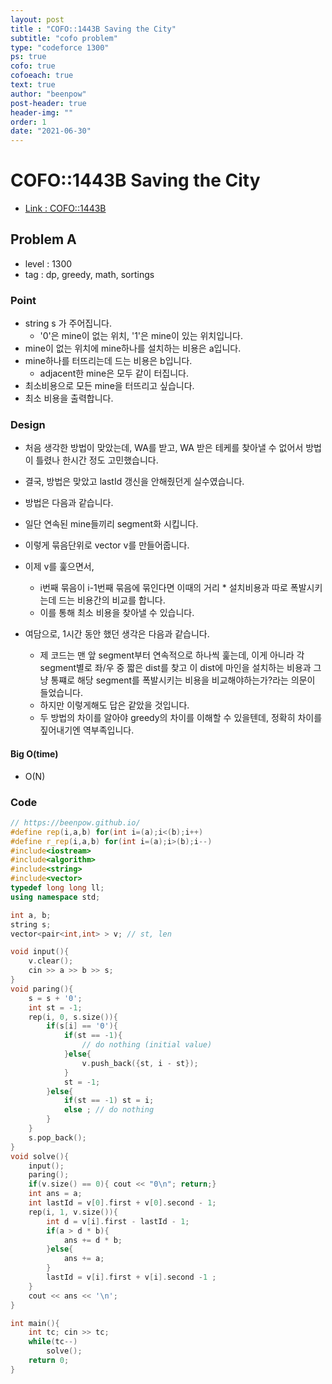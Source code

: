 ```yaml
---
layout: post
title : "COFO::1443B Saving the City"
subtitle: "cofo problem"
type: "codeforce 1300"
ps: true
cofo: true
cofoeach: true
text: true
author: "beenpow"
post-header: true
header-img: ""
order: 1
date: "2021-06-30"
---
```

# COFO::1443B Saving the City
- [Link : COFO::1443B](https://codeforces.com/problemset/problem/1443/B)

## Problem A

- level : 1300
- tag : dp, greedy, math, sortings

### Point
- string s 가 주어집니다.
  - '0'은 mine이 없는 위치, '1'은 mine이 있는 위치입니다.
- mine이 없는 위치에 mine하나를 설치하는 비용은 a입니다.
- mine하나를 터뜨리는데 드는 비용은 b입니다.
  - adjacent한 mine은 모두 같이 터집니다.
- 최소비용으로 모든 mine을 터뜨리고 싶습니다.
- 최소 비용을 출력합니다.

### Design
- 처음 생각한 방법이 맞았는데, WA를 받고, WA 받은 테케를 찾아낼 수 없어서 방법이 틀렸나 한시간 정도 고민했습니다.
- 결국, 방법은 맞았고 lastId 갱신을 안해줬던게 실수였습니다.
- 방법은 다음과 같습니다.
- 일단 연속된 mine들끼리 segment화 시킵니다.
- 이렇게 묶음단위로 vector v를 만들어줍니다.
- 이제 v를 훑으면서,
  - i번째 묶음이 i-1번째 묶음에 묶인다면 이때의 거리 * 설치비용과 따로 폭발시키는데 드는 비용간의 비교를 합니다.
  - 이를 통해 최소 비용을 찾아낼 수 있습니다.

- 여담으로, 1시간 동안 했던 생각은 다음과 같습니다.
  - 제 코드는 맨 앞 segment부터 연속적으로 하나씩 훑는데, 이게 아니라 각 segment별로 좌/우 중 짧은 dist를 찾고 이 dist에 마인을 설치하는 비용과 그냥 통쨰로 해당 segment를 폭발시키는 비용을 비교해야하는가?라는 의문이 들었습니다.
  - 하지만 이렇게해도 답은 같았을 것입니다.
  - 두 방법의 차이를 알아야 greedy의 차이를 이해할 수 있을텐데, 정확히 차이를 짚어내기엔 역부족입니다.

#### Big O(time)
- O(N)

### Code

```cpp
// https://beenpow.github.io/
#define rep(i,a,b) for(int i=(a);i<(b);i++)
#define r_rep(i,a,b) for(int i=(a);i>(b);i--)
#include<iostream>
#include<algorithm>
#include<string>
#include<vector>
typedef long long ll;
using namespace std;

int a, b;
string s;
vector<pair<int,int> > v; // st, len

void input(){
    v.clear();
    cin >> a >> b >> s;
}
void paring(){
    s = s + '0';
    int st = -1;
    rep(i, 0, s.size()){
        if(s[i] == '0'){
            if(st == -1){
                // do nothing (initial value)
            }else{
                v.push_back({st, i - st});
            }
            st = -1;
        }else{
            if(st == -1) st = i;
            else ; // do nothing
        }
    }
    s.pop_back();
}
void solve(){
    input();
    paring();
    if(v.size() == 0){ cout << "0\n"; return;}
    int ans = a;
    int lastId = v[0].first + v[0].second - 1;
    rep(i, 1, v.size()){
        int d = v[i].first - lastId - 1;
        if(a > d * b){
            ans += d * b;
        }else{
            ans += a;
        }
        lastId = v[i].first + v[i].second -1 ;
    }
    cout << ans << '\n';
}

int main(){
    int tc; cin >> tc;
    while(tc--)
        solve();
    return 0;
}
```

